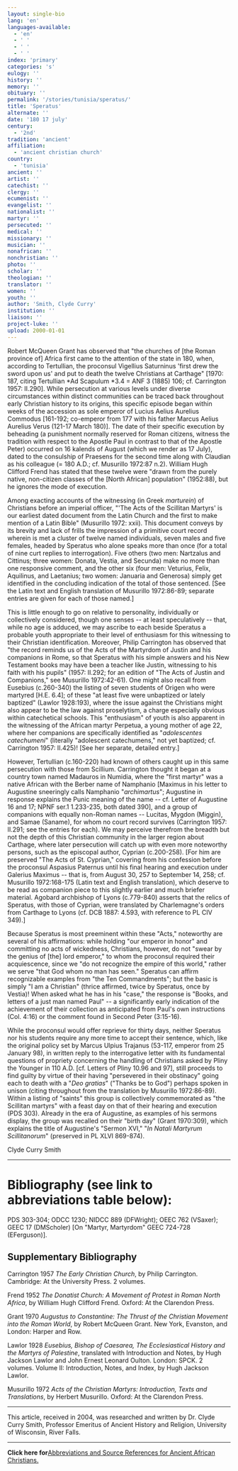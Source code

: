 ```yaml
---
layout: single-bio
lang: 'en'
languages-available:
  - 'en'
  - ' '
  - ' '
  - ' '
index: 'primary'
categories: 's'
eulogy: ''
history: ''
memory: ''
obituary: ''
permalink: '/stories/tunisia/speratus/'
title: 'Speratus'
alternate: ''
date: '180 17 july'
century:
  - '2nd'
tradition: 'ancient'
affiliation:
  - 'ancient christian church'
country:
  - 'tunisia'
ancient: ''
artist: ''
catechist: ''
clergy: ''
ecumenist: ''
evangelist: ''
nationalist: ''
martyr: ''
persecuted: ''
medical: ''
missionary: ''
musician: ''
nonafrican: ''
nonchristian: ''
photo: ''
scholar: ''
theologian: ''
translator: ''
women: ''
youth: ''
author: 'Smith, Clyde Curry'
institution: ''
liaison: ''
project-luke: ''
upload: 2000-01-01
---
```



Robert McQueen Grant has observed that "the churches of  [the Roman province of] Africa first came to the attention of the state in 180, when, according to Tertullian, the proconsul Vigellius Saturninus 'first drew the sword upon us' and put to death the twelve Christians at Carthage" [1970: 187, citing Tertullian *Ad Scapulum *3.4 = ANF 3 (1885) 106; cf. Carrington 1957: II.290].  While persecution at various levels under diverse circumstances within distinct communities can be traced back throughout early Christian history to its origins, this specific episode began within weeks of the accession as sole emperor of Lucius Aelius Aurelius Commodus [161-192; co-emperor from 177 with his father Marcus Aelius Aurelius Verus (121-17 March 180)].  The date of their specific execution by beheading (a punishment normally reserved for Roman citizens, witness the tradition with respect to the Apostle Paul in contrast to that of the Apostle Peter) occurred on 16 kalends of August (which we render as 17 July), dated to the consulship of Praesens for the second time along with Claudian as his colleague (= 180 A.D.; cf. Musurillo 1972:87 n.2).  William Hugh Clifford Frend has stated that these twelve were "drawn from the purely native, non-citizen classes of the [North African] population" (1952:88), but he ignores the mode of execution.

Among exacting accounts of the witnessing (in Greek *marturein*) of Christians before an imperial officer, "'The Acts of the Scillitan Martyrs' is our earliest dated document from the Latin Church and the first to make mention of a Latin Bible" (Musurillo 1972: xxii).  This document conveys by its brevity and lack of frills the impression of a primitive court record wherein is met a cluster of twelve named individuals, seven males and five females, headed by Speratus who alone speaks more than once (for a total of nine curt replies to interrogation).  Five others (two men:  Nartzalus and Cittinus; three women:   Donata, Vestia, and Secunda) make no more than one responsive comment, and the other six (four men:  Veturius, Felix, Aquilinus, and Laetanius; two women:  Januaria and Generosa) simply get identified in the concluding indication of the total of those sentenced.  [See the Latin text and English translation of Musurillo 1972:86-89; separate entries are given for each of those named.]

This is little enough to go on relative to personality, individually or collectively considered, though one senses -- at least speculatively -- that, while no age is adduced, we may ascribe to each beside Speratus a probable youth appropriate to their level of enthusiasm for this witnessing to their Christian identification.  Moreover, Philip Carrington has observed that "the record reminds us of the Acts of the Martyrdom of Justin and his companions in Rome, so that Speratus with his simple answers and his New Testament books may have been a teacher like Justin, witnessing to his faith with his pupils" (1957: II.292; for an edition of "The Acts of Justin and Companions," see Musurillo 1972:42-61).  One might also recall from Eusebius (c.260-340) the listing of seven students of Origen who were martyred [H.E. 6.4]; of these "at least five were unbaptized or lately baptized" (Lawlor 1928:193), where the issue against the Christians might also appear to be the law against proselytism, a charge especially obvious within catechetical schools.  This "enthusiasm" of youth is also apparent in the witnessing of the African martyr Perpetua, a young mother of age 22, where her companions are specifically identified as "*adolescentes catechumeni*" (literally "adolescent catechumens," not yet baptized; cf. Carrington 1957: II.425)!  [See her separate, detailed entry.]

However, Tertullian (c.160-220) had known of others caught up in this same persecution with those from Scillium.  Carrington thought it began at a country town named Madauros in Numidia, where the "first martyr" was a native African with the Berber name of Namphanio [Maximus in his letter to Augustine sneeringly calls Namphanio "*archimartus*"; Augustine in response explains the Punic meaning of the name -- cf. Letter of Augustine 16 and 17; NPNF ser.1 1.233-235, both dated 390], and a group of companions with equally non-Roman names -- Lucitas, Mygdon (Miggin), and Samae (Saname), for whom no court record survives (Carrington 1957: II.291; see the entries for each).  We may perceive therefrom the breadth but not the depth of this Christian community in the larger region about Carthage, where later persecution will catch up with even more noteworthy persons, such as the episcopal author, Cyprian (c.200-258).  [For him are preserved "The Acts of St. Cyprian," covering from his confession before the proconsul Aspasius Paternus until his final hearing and execution under Galerius Maximus -- that is, from August 30, 257 to September 14, 258; cf. Musurillo 1972:168-175 (Latin text and English translation), which deserve to be read as companion piece to this slightly earlier and much briefer material.  Agobard archbishop of Lyons (c.779-840) asserts that the relics of Speratus, with those of Cyprian, were translated by Charlemagne's orders from Carthage to Lyons (cf. DCB 1887: 4.593, with reference to PL CIV 349).]

Because Speratus is most preeminent within these "Acts," noteworthy are several of his affirmations:  while holding "our emperor in honor" and committing no acts of wickedness, Christians, however, do not "swear by the genius of [the] lord emperor," to whom the proconsul required their acquiescence, since we "do not recognize the empire of this world," rather we serve "that God whom no man has seen."  Speratus can affirm recognizable examples from "the Ten Commandments"; but the basic is simply "I am a Christian" (thrice affirmed, twice by Speratus, once by Vestia)!  When asked what he has in his "case," the response is "Books, and letters of a just man named Paul" -- a significantly early indication of the achievement of their collection as anticipated from Paul's own instructions (Col. 4:16) or the comment found in Second Peter (3:15-16).

While the proconsul would offer reprieve for thirty days, neither Speratus nor his students require any more time to accept their sentence, which, like the original policy set by Marcus Ulpius Trajanus (53-117, emperor from 25 January 98), in written reply to the interrogative letter with its fundamental questions of propriety concerning the handling of Christians asked by Pliny the Younger in 110 A.D. [cf. Letters of Pliny 10.96 and 97], still proceeds to find guilty by virtue of their having "persevered in their obstinacy" going each to death with a "*Deo gratias*" ("Thanks be to God") perhaps spoken in unison (citing throughout from the translation by Musurillo 1972:86-89).  Within a listing of "saints" this group is collectively commemorated as "the Scillitan martyrs" with a feast day on that of their hearing and execution (PDS 303).  Already in the era of Augustine, as examples of his sermons display, the group was recalled on their "birth day" (Grant 1970:309), which explains the title of Augustine's "Sermon XVI," "*In Natali Martyrum Scillitanorum*" (preserved in PL XLVI 869-874).

Clyde Curry Smith

---

# Bibliography (see link to abbreviations table below):

PDS 303-304; ODCC 1230; NIDCC 889 (DFWright); OEEC 762 (VSaxer); GEEC 17 (DMScholer)  [On "Martyr, Martyrdom" GEEC 724-728 (EFerguson)].

## Supplementary Bibliography

Carrington 1957
*The Early Christian Church*, by Philip Carrington.  Cambridge:  At the University Press.  2 volumes.

Frend 1952
*The Donatist Church:  A Movement of Protest in Roman North Africa*, by William Hugh Clifford Frend.  Oxford:  At the Clarendon Press.

Grant 1970
*Augustus to Constantine:  The Thrust of the Christian Movement into the Roman World*, by Robert McQueen Grant.  New York, Evanston, and London:  Harper and Row.

Lawlor 1928 
*Eusebius, Bishop of Caesarea, The Ecclesiastical History and the Martyrs of Palestine*, translated with Introduction and Notes, by Hugh Jackson Lawlor and John Ernest Leonard Oulton.  London:  SPCK.  2 volumes.  Volume II:  Introduction, Notes, and Index, by Hugh Jackson Lawlor.

Musurillo 1972
*Acts of the Christian Martyrs:  Introduction, Texts and Translations*, by Herbert Musurillo.  Oxford:  At the Clarendon Press.

---

This article, received in 2004, was researched and written by Dr. Clyde Curry Smith, Professor Emeritus of Ancient History and Religion, University of Wisconsin, River Falls.

---

**Click here for**[Abbreviations and Source References for Ancient African Christians.](../egypt/ccs-supplem_biblio.html)